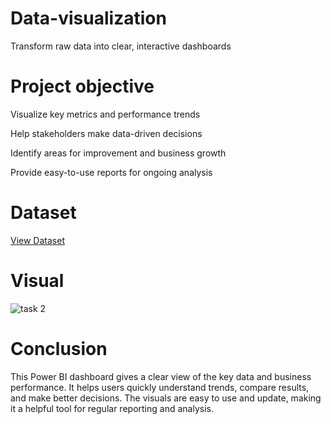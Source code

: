 # Data-visualization
Transform raw data into clear, interactive dashboards

# Project objective
Visualize key metrics and performance trends

Help stakeholders make data-driven decisions

Identify areas for improvement and business growth

Provide easy-to-use reports for ongoing analysis
# Dataset
<a href="https://github.com/chinababu-n/Data-visualization/blob/main/task2.pbix">View Dataset</a>
# Visual
![task 2](https://github.com/user-attachments/assets/75ce7d6e-24df-4a68-b9ca-d0a50bd5ed98)

# Conclusion
This Power BI dashboard gives a clear view of the key data and business performance.
It helps users quickly understand trends, compare results, and make better decisions.
The visuals are easy to use and update, making it a helpful tool for regular reporting and analysis.


